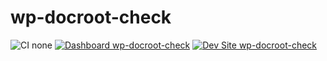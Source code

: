 # wp-docroot-check

![CI none](https://img.shields.io/badge/ci-none-orange.svg)
[![Dashboard wp-docroot-check](https://img.shields.io/badge/dashboard-wp_docroot_check-yellow.svg)](https://dashboard.pantheon.io/sites/9d30739a-c72d-40e2-b42f-5c4432ea9b73#dev/code)
[![Dev Site wp-docroot-check](https://img.shields.io/badge/site-wp_docroot_check-blue.svg)](http://dev-wp-docroot-check.pantheonsite.io/)